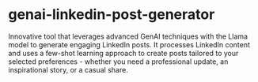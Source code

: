 # genai-linkedin-post-generator
Innovative tool that leverages advanced GenAI techniques with the Llama model to generate engaging LinkedIn posts. It processes LinkedIn content and uses a few-shot learning approach to create posts tailored to your selected preferences - whether you need a professional update, an inspirational story, or a casual share.

